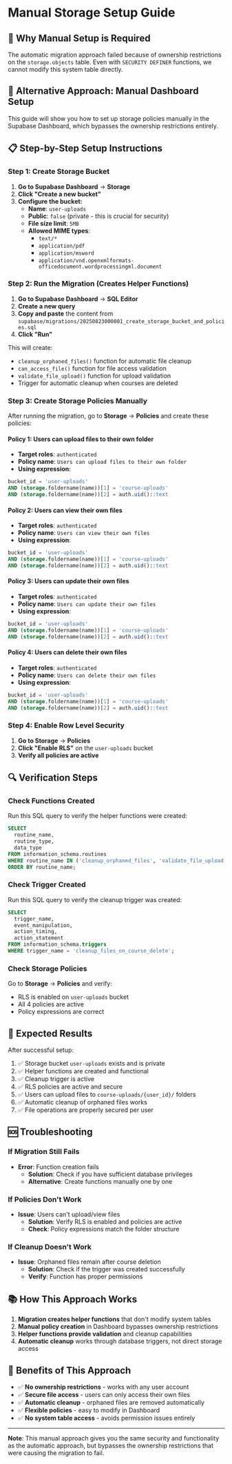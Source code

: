 # Manual Storage Setup Guide

## 🚨 **Why Manual Setup is Required**

The automatic migration approach failed because of ownership restrictions on the `storage.objects` table. Even with `SECURITY DEFINER` functions, we cannot modify this system table directly.

## 🔧 **Alternative Approach: Manual Dashboard Setup**

This guide will show you how to set up storage policies manually in the Supabase Dashboard, which bypasses the ownership restrictions entirely.

## 📋 **Step-by-Step Setup Instructions**

### **Step 1: Create Storage Bucket**

1. **Go to Supabase Dashboard** → **Storage**
2. **Click "Create a new bucket"**
3. **Configure the bucket:**
   - **Name**: `user-uploads`
   - **Public**: `false` (private - this is crucial for security)
   - **File size limit**: `5MB`
   - **Allowed MIME types**: 
     - `text/*`
     - `application/pdf`
     - `application/msword`
     - `application/vnd.openxmlformats-officedocument.wordprocessingml.document`

### **Step 2: Run the Migration (Creates Helper Functions)**

1. **Go to Supabase Dashboard** → **SQL Editor**
2. **Create a new query**
3. **Copy and paste** the content from `supabase/migrations/20250823000001_create_storage_bucket_and_policies.sql`
4. **Click "Run"**

This will create:
- `cleanup_orphaned_files()` function for automatic file cleanup
- `can_access_file()` function for file access validation
- `validate_file_upload()` function for upload validation
- Trigger for automatic cleanup when courses are deleted

### **Step 3: Create Storage Policies Manually**

After running the migration, go to **Storage** → **Policies** and create these policies:

#### **Policy 1: Users can upload files to their own folder**
- **Target roles**: `authenticated`
- **Policy name**: `Users can upload files to their own folder`
- **Using expression**: 
```sql
bucket_id = 'user-uploads' 
AND (storage.foldername(name))[1] = 'course-uploads'
AND (storage.foldername(name))[2] = auth.uid()::text
```

#### **Policy 2: Users can view their own files**
- **Target roles**: `authenticated`
- **Policy name**: `Users can view their own files`
- **Using expression**: 
```sql
bucket_id = 'user-uploads' 
AND (storage.foldername(name))[1] = 'course-uploads'
AND (storage.foldername(name))[2] = auth.uid()::text
```

#### **Policy 3: Users can update their own files**
- **Target roles**: `authenticated`
- **Policy name**: `Users can update their own files`
- **Using expression**: 
```sql
bucket_id = 'user-uploads' 
AND (storage.foldername(name))[1] = 'course-uploads'
AND (storage.foldername(name))[2] = auth.uid()::text
```

#### **Policy 4: Users can delete their own files**
- **Target roles**: `authenticated`
- **Policy name**: `Users can delete their own files`
- **Using expression**: 
```sql
bucket_id = 'user-uploads' 
AND (storage.foldername(name))[1] = 'course-uploads'
AND (storage.foldername(name))[2] = auth.uid()::text
```

### **Step 4: Enable Row Level Security**

1. **Go to Storage** → **Policies**
2. **Click "Enable RLS"** on the `user-uploads` bucket
3. **Verify all policies are active**

## 🔍 **Verification Steps**

### **Check Functions Created**
Run this SQL query to verify the helper functions were created:
```sql
SELECT 
  routine_name,
  routine_type,
  data_type
FROM information_schema.routines 
WHERE routine_name IN ('cleanup_orphaned_files', 'validate_file_upload', 'can_access_file')
ORDER BY routine_name;
```

### **Check Trigger Created**
Run this SQL query to verify the cleanup trigger was created:
```sql
SELECT 
  trigger_name, 
  event_manipulation, 
  action_timing, 
  action_statement
FROM information_schema.triggers 
WHERE trigger_name = 'cleanup_files_on_course_delete';
```

### **Check Storage Policies**
Go to **Storage** → **Policies** and verify:
- RLS is enabled on `user-uploads` bucket
- All 4 policies are active
- Policy expressions are correct

## 🚀 **Expected Results**

After successful setup:
1. ✅ Storage bucket `user-uploads` exists and is private
2. ✅ Helper functions are created and functional
3. ✅ Cleanup trigger is active
4. ✅ RLS policies are active and secure
5. ✅ Users can upload files to `course-uploads/{user_id}/` folders
6. ✅ Automatic cleanup of orphaned files works
7. ✅ File operations are properly secured per user

## 🆘 **Troubleshooting**

### **If Migration Still Fails**
- **Error**: Function creation fails
  - **Solution**: Check if you have sufficient database privileges
  - **Alternative**: Create functions manually one by one

### **If Policies Don't Work**
- **Issue**: Users can't upload/view files
  - **Solution**: Verify RLS is enabled and policies are active
  - **Check**: Policy expressions match the folder structure

### **If Cleanup Doesn't Work**
- **Issue**: Orphaned files remain after course deletion
  - **Solution**: Check if the trigger was created successfully
  - **Verify**: Function has proper permissions

## 📚 **How This Approach Works**

1. **Migration creates helper functions** that don't modify system tables
2. **Manual policy creation** in Dashboard bypasses ownership restrictions
3. **Helper functions provide validation** and cleanup capabilities
4. **Automatic cleanup** works through database triggers, not direct storage access

## 🎯 **Benefits of This Approach**

- ✅ **No ownership restrictions** - works with any user account
- ✅ **Secure file access** - users can only access their own files
- ✅ **Automatic cleanup** - orphaned files are removed automatically
- ✅ **Flexible policies** - easy to modify in Dashboard
- ✅ **No system table access** - avoids permission issues entirely

---

**Note**: This manual approach gives you the same security and functionality as the automatic approach, but bypasses the ownership restrictions that were causing the migration to fail.
